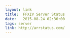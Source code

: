 ```yaml
---
layout: link
title:  FFXIV Server Status
date:   2015-08-24 02:36:00
tags: server
link: http://arrstatus.com/
---
```

